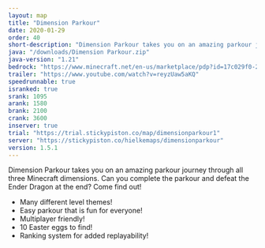 ```yaml
---
layout: map
title: "Dimension Parkour"
date: 2020-01-29
order: 40
short-description: "Dimension Parkour takes you on an amazing parkour journey through all three Minecraft dimensions."
java: "/downloads/Dimension Parkour.zip"
java-version: "1.21"
bedrock: "https://www.minecraft.net/en-us/marketplace/pdp?id=17c029f0-2ef0-4145-aef7-986376611210"
trailer: "https://www.youtube.com/watch?v=reyzUaw5aKQ"
speedrunnable: true
isranked: true
srank: 1095
arank: 1580
brank: 2100
crank: 3600
inserver: true
trial: "https://trial.stickypiston.co/map/dimensionparkour1"
server: "https://stickypiston.co/hielkemaps/dimensionparkour"
version: 1.5.1
---
```


Dimension Parkour takes you on an amazing parkour journey through all three Minecraft dimensions. Can you complete the parkour and defeat the Ender Dragon at the end? Come find out!

- Many different level themes!
- Easy parkour that is fun for everyone!
- Multiplayer friendly!
- 10 Easter eggs to find!
- Ranking system for added replayability!
